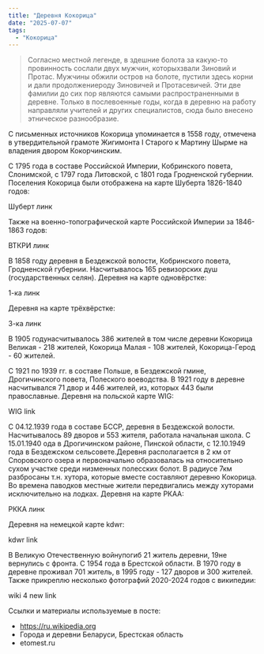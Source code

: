 ```yaml
---
title: "Деревня Кокорица"
date: "2025-07-07"
tags: 
  - "Кокорица"
---
```


>Согласно местной легенде, в здешние болота за какую-то провинность сослали двух мужчин, которыхзвали Зиновий и Протас. Мужчины обжили остров на болоте, пустили здесь корни и дали продолжениероду Зиновичей и Протасевичей. Эти две фамилии до сих пор являются самыми распространенными в деревне. Только в послевоенные годы, когда в деревню на работу направляли учителей и других специалистов, сюда было внесено этническое разнообразие. 

С письменных источников Кокорица упоминается в 1558 году, отмечена в утвердительной грамоте Жигимонта I Старого к Мартину Шырме на владения двором Кокорчинским.

С 1795 года в составе Российской Империи, Кобринского повета, Слонимской, с 1797 года Литовской, с 1801 года Гродненской губернии. Поселения Кокорица были отображена на карте Шуберта 1826-1840 годов:

Шуберт линк

Также на военно-топографической карте Российской Империи за 1846-1863 годов:

ВТКРИ линк

В 1858 году деревня в Бездежской волости, Кобринского повета, Гродненской губернии. Насчитывалось 165 ревизорских душ (государственных селян). Деревня на карте одновёрстке:

1-ка линк

Деревня на карте трёхвёрстке:

3-ка линк

В 1905 годунасчитывалось 386 жителей в том числе деревни Кокорица Великая - 218 жителей, Кокорица Малая - 108 жителей, Кокорица-Герод - 60 жителей.

С 1921 по 1939 гг. в составе Польше, в Бездежской гмине, Дрогичинского повета, Полеского воеводства. В 1921 году в деревне насчитывался 71 двор и 446 жителей, из, которых 443 были православные. Деревня на польской карте WIG:

WIG link

С 04.12.1939 года в составе БССР, деревня в Бездежской волости. Насчитывалось 89 дворов и 553 жителя, работала начальная школа. С 15.01.1940 ода в Дрогичинском районе, Пинской области, с 12.10.1949 года в Бездежском сельсовете.Деревня располагается в 2 км от Споровского озера и первоначально образовалась на относительно сухом участке среди низменных полесских болот. В радиусе 7км разбросаны т.н. хутора, которые вместе составляют деревню Кокорица. Во времена паводков местные жители передвигались между хуторами исключительно на лодках. Деревня на карте РКАА:

РККА линк

Деревня на немецкой карте kdwr:

kdwr link

В Великую Отечественную войнупогиб 21 житель деревни, 19не вернулись с фронта. С 1954 года в Брестской области. В 1970 году в деревне проживал 701 житель, в 1995 году - 127 дворов и 300 жителей. Также прикреплю несколько фотографий 2020-2024 годов с википедии:

wiki 4 new link

Ссылки и материалы используемые в посте:
- https://ru.wikipedia.org
- Города и деревни Беларуси, Брестская область
- etomest.ru
